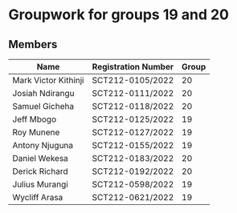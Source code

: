 # Groupwork for groups 19 and 20


## Members
| Name              | Registration Number   | Group |
|-------------------|-----------------------|-------|
| Mark Victor Kithinji | SCT212-0105/2022   | 20    |
| Josiah Ndirangu   | SCT212-0111/2022      | 20    |
| Samuel Gicheha    | SCT212-0118/2022      | 20    |
| Jeff Mbogo        | SCT212-0125/2022      | 19    |
| Roy Munene        | SCT212-0127/2022      | 19    |
| Antony Njuguna    | SCT212-0155/2022      | 19    |
| Daniel Wekesa     | SCT212-0183/2022      | 20    |
| Derick Richard    | SCT212-0192/2022      | 20    |
| Julius Murangi    | SCT212-0598/2022      | 19    |
| Wycliff Arasa     | SCT212-0621/2022      | 19    |


